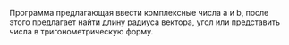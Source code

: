 Программа предлагающая ввести комплексные числа a и b, после этого предлагает найти длину радиуса вектора, угол или представить числа в тригонометрическую форму.
